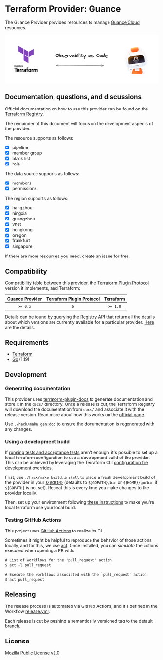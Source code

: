 # Terraform Provider: Guance

The Guance Provider provides resources to manage [Guance Cloud](https://en.guance.com/) resources.

![cover](./cover.png)

## Documentation, questions, and discussions

Official documentation on how to use this provider can be found on the [Terraform Registry](https://registry.terraform.io/providers/GuanceCloud/guance/latest/docs).

The remainder of this document will focus on the development aspects of the provider.

The resource supports as follows:

* [x] pipeline
* [x] member group
* [x] black list
* [x] role

The data source supports as follows:

* [x] members
* [x] permissions

The region supports as follows:

* [x] hangzhou
* [x] ningxia
* [x] guangzhou
* [x] vnet
* [x] hongkong
* [x] oregon
* [x] frankfurt
* [x] singapore

If there are more resources you need, create an [issue](https://github.com/GuanceCloud/terraform-provider-guance/issues) for free.

## Compatibility

Compatibility table between this provider, the [Terraform Plugin Protocol](https://www.terraform.io/plugin/how-terraform-works#terraform-plugin-protocol)
version it implements, and Terraform:

| Guance Provider | Terraform Plugin Protocol | Terraform |
|:---------------:|:-------------------------:|:---------:|
|    `>= 0.x`     |            `6`            | `>= 1.0`  |

Details can be found by querying the [Registry API](https://www.terraform.io/internals/provider-registry-protocol#list-available-versions)
that return all the details about which versions are currently available for a particular provider.
[Here](https://registry.terraform.io/v1/providers/GuanceCloud/guance/versions) are the details.

## Requirements

* [Terraform](https://www.terraform.io/downloads)
* [Go](https://go.dev/doc/install) (1.19)

## Development

### Generating documentation

This provider uses [terraform-plugin-docs](https://github.com/hashicorp/terraform-plugin-docs/)
to generate documentation and store it in the `docs/` directory.
Once a release is cut, the Terraform Registry will download the documentation from `docs/`
and associate it with the release version. Read more about how this works on the
[official page](https://www.terraform.io/registry/providers/docs).

Use `./hack/make gen:doc` to ensure the documentation is regenerated with any changes.

### Using a development build

If [running tests and acceptance tests](#testing) aren't enough, it's possible to set up a local terraform configuration
to use a development build of the provider. This can be achieved by leveraging the Terraform CLI
[configuration file development overrides](https://www.terraform.io/cli/config/config-file#development-overrides-for-provider-developers).

First, use `./hack/make build:install` to place a fresh development build of the provider in your
[`${GOBIN}`](https://pkg.go.dev/cmd/go#hdr-Compile_and_install_packages_and_dependencies)
(defaults to `${GOPATH}/bin` or `${HOME}/go/bin` if `${GOPATH}` is not set). Repeat
this is every time you make changes to the provider locally.

Then, set up your environment following [these instructions](https://www.terraform.io/plugin/debugging#terraform-cli-development-overrides)
to make you're local terraform use your local build.

### Testing GitHub Actions

This project uses [GitHub Actions](https://docs.github.com/en/actions/automating-builds-and-tests) to realize its CI.

Sometimes it might be helpful to reproduce the behavior of those actions locally,
and for this, we use [act](https://github.com/nektos/act). Once installed, you can _simulate_ the actions executed
when opening a PR with:

```shell
# List of workflows for the 'pull_request' action
$ act -l pull_request

# Execute the workflows associated with the `pull_request' action 
$ act pull_request
```

## Releasing

The release process is automated via GitHub Actions, and it's defined in the Workflow
[release.yml](./.github/workflows/release.yml).

Each release is cut by pushing a [semantically versioned](https://semver.org/) tag to the default branch.

## License

[Mozilla Public License v2.0](./LICENSE)
